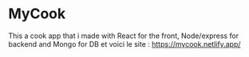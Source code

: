 # MyCook
This a cook app that i made with React for the front, Node/express for backend and Mongo for DB
et voici le site : https://mycook.netlify.app/

